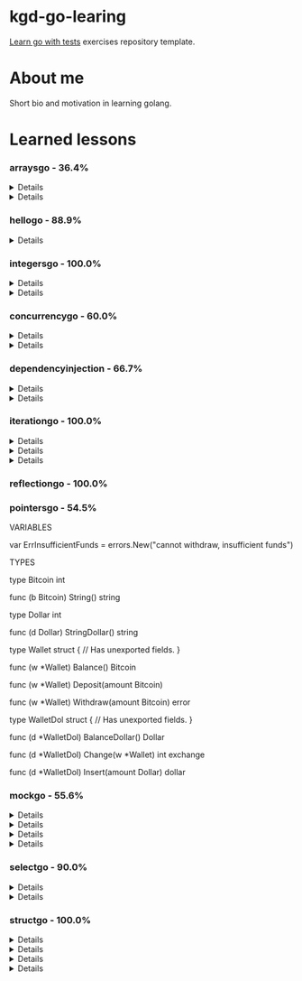 # kgd-go-learing

[Learn go with tests](https://quii.gitbook.io/learn-go-with-tests/) exercises repository template.

# About me

Short bio and motivation in learning golang.

# Learned lessons

### arraysgo - 36.4%

<details>
  <!-- <summary><code>func Sum(numbers []int) int</code></summary> -->

</details>

<details>
  <!-- <summary><code>func SumAllTails(numbersToSum ...[]int) []int</code></summary> -->

</details>

### hellogo - 88.9%

<details>
  <!-- <summary><code>func SayHello()</code></summary> -->

</details>

### integersgo - 100.0%

<details>
  <!-- <summary><code>func Add(x, y int) int</code></summary> -->

</details>

<details>
  <!-- <summary><code>func Multiply(x, y int) int</code></summary> -->

</details>

### concurrencygo - 60.0%

<details>
  <!-- <summary><code>func CheckWebsite(url string) bool</code></summary> -->

</details>

<details>
  <!-- <summary><code>func CheckWebsites(wc WebsiteChecker, urls []string) map[string]bool</code></summary> -->

    TYPES
    type WebsiteChecker func(string) bool
</details>

### dependencyinjection - 66.7%

<details>
  <!-- <summary><code>func Greet(writer io.Writer, name string)</code></summary> -->

</details>

<details>
  <!-- <summary><code>func MyGreeterHandler(w http.ResponseWriter, r *http.Request)</code></summary> -->

</details>

### iterationgo - 100.0%

<details>
  <!-- <summary><code>func Repeat(character string) string</code></summary> -->

</details>

<details>
  <!-- <summary><code>func SumAllNumbers(numbers ...int) int</code></summary> -->

</details>

<details>
  <!-- <summary><code>func SumPositiveNumbers(numbers ...int) int</code></summary> -->

</details>

### reflectiongo - 100.0%

### pointersgo - 54.5%
VARIABLES

var ErrInsufficientFunds = errors.New("cannot withdraw, insufficient funds")

TYPES

type Bitcoin int

func (b Bitcoin) String() string

type Dollar int

func (d Dollar) StringDollar() string

type Wallet struct {
	// Has unexported fields.
}

func (w *Wallet) Balance() Bitcoin

func (w *Wallet) Deposit(amount Bitcoin)

func (w *Wallet) Withdraw(amount Bitcoin) error

type WalletDol struct {
	// Has unexported fields.
}

func (d *WalletDol) BalanceDollar() Dollar

func (d *WalletDol) Change(w *Wallet) int
    exchange

func (d *WalletDol) Insert(amount Dollar)
    dollar
### mockgo - 55.6%

<details>
  <!-- <summary><code>func Countdown(out io.Writer, sleeper Sleeper)</code></summary> -->

    Countdown prints a countdown from 3 to out.
</details>

<details>
  <!-- <summary><code>func Mocking()</code></summary> -->

    TYPES
    type ConfigurableSleeper struct {
    // Has unexported fields.
    }
</details>

<details>
  <!-- <summary><code>func (c *ConfigurableSleeper) Sleep()</code></summary> -->

    type DefaultSleeper struct{}
</details>

<details>
  <!-- <summary><code>func (d *DefaultSleeper) Sleep()</code></summary> -->

    type Sleeper interface {
    Sleep()
    }
</details>

### selectgo - 90.0%

<details>
  <!-- <summary><code>func ConfigurableRacer(a, b string, timeout time.Duration) (winner string, error error)</code></summary> -->

</details>

<details>
  <!-- <summary><code>func Racer(a, b string) (winner string, error error)</code></summary> -->

</details>

### structgo - 100.0%

<details>
  <!-- <summary><code>func Perimeter(rectangle Rectangle) float64</code></summary> -->

    TYPES
    type Circle struct {
    Radius float64
    }
</details>

<details>
  <!-- <summary><code>func (c Circle) Area() float64</code></summary> -->

    type Rectangle struct {
    Width  float64
    Height float64
    }
</details>

<details>
  <!-- <summary><code>func (r Rectangle) Area() float64</code></summary> -->

    type Shape interface {
    Area() float64
    }
    type Triangle struct {
    Base   float64
    Height float64
    }
</details>

<details>
  <!-- <summary><code>func (t Triangle) Area() float64</code></summary> -->

</details>
